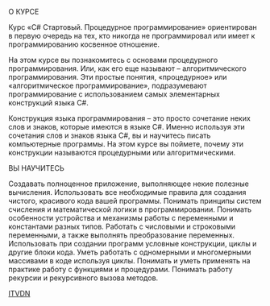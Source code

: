 О КУРСЕ

Курс «C# Стартовый. Процедурное программирование» ориентирован в первую очередь на тех, кто никогда не программировал или имеет к программированию косвенное отношение.

На этом курсе вы познакомитесь с основами процедурного программирования. Или, как его еще называют – алгоритмического программирования. Эти простые понятия, «процедурное» или «алгоритмическое программирование», подразумевают программирование с использованием самых элементарных конструкций языка C#.

Конструкция языка программирования – это просто сочетание неких слов и знаков, которые имеются в языке C#. Именно используя эти сочетания слов и знаков языка C#, вы и научитесь писать компьютерные программы.
На этом курсе вы поймете, почему эти конструкции называются процедурными или алгоритмическими.

ВЫ НАУЧИТЕСЬ

Создавать полноценное приложение, выполняющее некие полезные вычисления.
Использовать все необходимые правила для создания чистого, красивого кода вашей программы.
Понимать принципы систем счисления и математической логики в программировании.
Понимать особенности устройства и механизмы работы с переменными и константами разных типов.
Работать с числовыми и строковыми переменными, а также выполнять преобразование переменных.
Использовать при создании программ условные конструкции, циклы и другие блоки кода.
Уметь работать с одномерными и многомерными массивами в коде используя циклы.
Понимать и уметь применять на практике работу с функциями и процедурами.
Понимать работу рекурсии и рекурсивного вызова методов.

[ITVDN](https://itvdn.com/ru/video/procedural-programming-csharp)